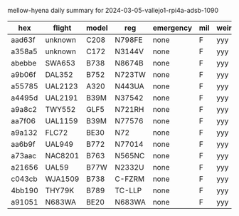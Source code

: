 mellow-hyena daily summary for 2024-03-05-vallejo1-rpi4a-adsb-1090

|hex|flight|model|reg|emergency|mil|weirdo|
|--|--|--|--|--|--|--|
|aad63f|unknown|C208|N798FE|none|F|yyy|
|a358a5|unknown|C172|N3144V|none|F|yyy|
|abebbe|SWA653|B738|N8674B|none|F|yyy|
|a9b06f|DAL352|B752|N723TW|none|F|yyy|
|a55785|UAL2123|A320|N443UA|none|F|yyy|
|a4495d|UAL2191|B39M|N37542|none|F|yyy|
|a9a8c2|TWY552|GLF5|N721RH|none|F|yyy|
|aa7f06|UAL1159|B39M|N77576|none|F|yyy|
|a9a132|FLC72|BE30|N72|none|F|yyy|
|aa6b9f|UAL949|B772|N77014|none|F|yyy|
|a73aac|NAC8201|B763|N565NC|none|F|yyy|
|a21656|UAL59|B77W|N2332U|none|F|yyy|
|c043cb|WJA1509|B738|C-FZRM|none|F|yyy|
|4bb190|THY79K|B789|TC-LLP|none|F|yyy|
|a91051|N683WA|BE20|N683WA|none|F|yyy|
